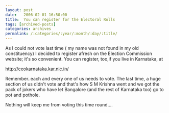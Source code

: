 ```yaml
---
layout: post
date:	2006-02-01 16:50:00
title:  You can register for the Electoral Rolls
tags: [archived-posts]
categories: archives
permalink: /:categories/:year/:month/:day/:title/
---
```

As I could not vote last time ( my name was not found in my old constituency) I decided to register afresh on the Election Commission website; it's so convenient. You can register, too,if you live in Karnataka, at

http://ceokarnataka.kar.nic.in/

Remember..each and every one of us needs to vote. The last time, a huge section of us didn't vote and that's how S M Krishna went and we got the pack of jokers who have let Bangalore (and the rest of Karnataka too) go to pot and pothole.

Nothing will keep me from voting this time round....
